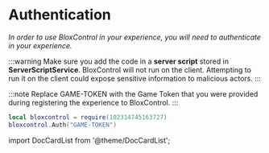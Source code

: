 # Authentication
*In order to use BloxControl in your experience, you will need to authenticate in your experience.*

:::warning
Make sure you add the code in a **server script** stored in **ServerScriptService**. BloxControl will not run on the client. Attempting to run it on the client could expose sensitive information to malicious actors.
:::

:::note
Replace GAME-TOKEN with the Game Token that you were provided during registering the experience to BloxControl.
:::

```lua
local bloxcontrol = require(102314745163727)
bloxcontrol.Auth("GAME-TOKEN")
```

import DocCardList from '@theme/DocCardList';

<DocCardList />